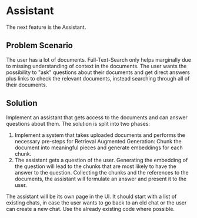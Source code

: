 # Assistant
The next feature is the Assistant.

## Problem Scenario
The user has a lot of documents. Full-Text-Search only helps marginally due to missing understanding of context in the documents.
The user wants the possibility to "ask" questions about their documents and get direct answers plus links to check the relevant documents, instead searching through all of their documents.

## Solution
Implement an assistant that gets access to the documents and can answer questions about them.
The solution is split into two phases:
1. Implement a system that takes uploaded documents and performs the necessary pre-steps for Retrieval Augmented Generation: Chunk the document into meaningful pieces and generate embeddings for each chunk.
2. The assistant gets a question of the user. Generating the embedding of the question will lead to the chunks that are most likely to have the answer to the question. Collecting the chunks and the references to the documents, the assistant will formulate an answer and present it to the user.

The assistant will be its own page in the UI. It should start with a list of existing chats, in case the user wants to go back to an old chat or the user can create a new chat.
Use the already existing code where possible.
